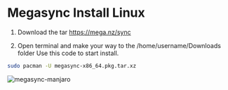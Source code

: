 # Megasync Install Linux
1. Download the tar
  <https://mega.nz/sync>

2. Open terminal and make your way to the /home/username/Downloads folder
  Use this code to start install.
  ```zsh
  sudo pacman -U megasync-x86_64.pkg.tar.xz
  ```

![megasync-manjaro](/home/aaron/MEGA/Documents/Documents/megasync-install/megasync-manjaro.jpg)